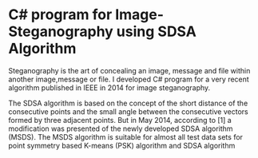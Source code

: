 # C# program for Image-Steganography using SDSA Algorithm

Steganography  is the art of concealing an image, message and file within another image,message or file.
I developed C# program for a very recent algorithm published in IEEE in 2014  for image steganography.

The SDSA algorithm is based on the concept of the short distance of the consecutive points and the small angle between the consecutive vectors formed by three adjacent points.  But in May 2014, according to [1] a modification was presented of the newly developed SDSA algorithm (MSDS). The MSDS algorithm is suitable for almost all test data sets for point symmetry based K-means (PSK) algorithm and SDSA algorithm

